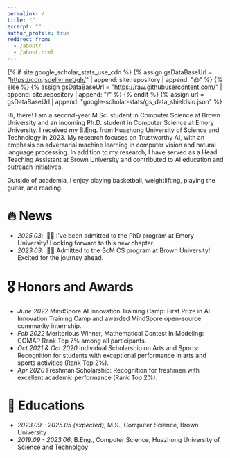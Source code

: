 ```yaml
---
permalink: /
title: ""
excerpt: ""
author_profile: true
redirect_from: 
  - /about/
  - /about.html
---
```


{% if site.google_scholar_stats_use_cdn %}
{% assign gsDataBaseUrl = "https://cdn.jsdelivr.net/gh/" | append: site.repository | append: "@" %}
{% else %}
{% assign gsDataBaseUrl = "https://raw.githubusercontent.com/" | append: site.repository | append: "/" %}
{% endif %}
{% assign url = gsDataBaseUrl | append: "google-scholar-stats/gs_data_shieldsio.json" %}

<span class='anchor' id='about-me'></span>

Hi, there! I am a second-year M.Sc. student in Computer Science at Brown University and an incoming Ph.D. student in Computer Science at Emory University. I received my B.Eng. from Huazhong University of Science and Technology in 2023. My research focuses on Trustworthy AI, with an emphasis on adversarial machine learning in computer vision and natural language processing. In addition to my research, I have served as a Head Teaching Assistant at Brown University and contributed to AI education and outreach initiatives.

Outside of academia, I enjoy playing basketball, weightlifting, playing the guitar, and reading.

<!-- My research interest is Trustworthy AI. I have published more than 100 papers at the top international AI conferences with total <a href='https://scholar.google.com/citations?user=DhtAFkwAAAAJ'>google scholar citations <strong><span id='total_cit'>260000+</span></strong></a> (You can also use google scholar badge <a href='https://scholar.google.com/citations?user=DhtAFkwAAAAJ'><img src="https://img.shields.io/endpoint?url={{ url | url_encode }}&logo=Google%20Scholar&labelColor=f6f6f6&color=9cf&style=flat&label=citations"></a>). -->


# 🔥 News
- *2025.03*: &nbsp;🎉🎉 I’ve been admitted to the PhD program at Emory University! Looking forward to this new chapter.
- *2023.03*: &nbsp;🎉🎉 Admitted to the ScM CS program at Brown University! Excited for the journey ahead.

<!-- # 📝 Publications 

<div class='paper-box'><div class='paper-box-image'><div><div class="badge">CVPR 2016</div><img src='images/500x300.png' alt="sym" width="100%"></div></div>
<div class='paper-box-text' markdown="1">

[Deep Residual Learning for Image Recognition](https://openaccess.thecvf.com/content_cvpr_2016/papers/He_Deep_Residual_Learning_CVPR_2016_paper.pdf)

**Kaiming He**, Xiangyu Zhang, Shaoqing Ren, Jian Sun

[**Project**](https://scholar.google.com/citations?view_op=view_citation&hl=zh-CN&user=DhtAFkwAAAAJ&citation_for_view=DhtAFkwAAAAJ:ALROH1vI_8AC) <strong><span class='show_paper_citations' data='DhtAFkwAAAAJ:ALROH1vI_8AC'></span></strong>
- Lorem ipsum dolor sit amet, consectetur adipiscing elit. Vivamus ornare aliquet ipsum, ac tempus justo dapibus sit amet. 
</div>
</div>

- [Lorem ipsum dolor sit amet, consectetur adipiscing elit. Vivamus ornare aliquet ipsum, ac tempus justo dapibus sit amet](https://github.com), A, B, C, **CVPR 2020** -->

# 🎖 Honors and Awards
- *June 2022* MindSpore AI Innovation Training Camp: First Prize in AI Innovation Training Camp and awarded MindSpore open-source community internship.  
- *Feb 2022* Meritorious Winner, Mathematical Contest In Modeling: COMAP Rank Top 7% among all participants.  
- *Oct 2021 & Oct 2020* Individual Scholarship on Arts and Sports: Recognition for students with exceptional performance in arts and sports activities (Rank Top 2%).  
- *Apr 2020* Freshman Scholarship: Recognition for freshmen with excellent academic performance (Rank Top 2%).


# 📖 Educations
- *2023.09 - 2025.05 (expected)*, M.S., Computer Science, Brown University
- *2019.09 - 2023.06*, B.Eng., Computer Science, Huazhong University of Science and Technolgoy

<!-- # 💬 Invited Talks
- *2021.06*, Lorem ipsum dolor sit amet, consectetur adipiscing elit. Vivamus ornare aliquet ipsum, ac tempus justo dapibus sit amet. 
- *2021.03*, Lorem ipsum dolor sit amet, consectetur adipiscing elit. Vivamus ornare aliquet ipsum, ac tempus justo dapibus sit amet.  \| [\[video\]](https://github.com/) -->

<!-- # 💻 Internships
- *2024.05 - 2024.08*, [Lorem](https://github.com/), China. -->